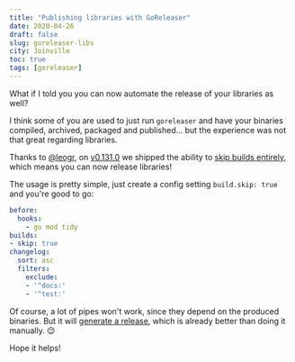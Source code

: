 ```yaml
---
title: "Publishing libraries with GoReleaser"
date: 2020-04-26
draft: false
slug: goreleaser-libs
city: Joinville
toc: true
tags: [goreleaser]
---
```


What if I told you you can now automate the release of your libraries as well?

<!--more-->

I think some of you are used to just run `goreleaser` and have your binaries compiled, archived, packaged and published... but the experience was not that great regarding libraries.

Thanks to [@leogr](https://github.com/leogr), on [v0.131.0](https://github.com/goreleaser/goreleaser/releases/tag/v0.131.0) we shipped the ability to [skip builds entirely](https://github.com/goreleaser/goreleaser/pull/1419), which means you can now release libraries!

The usage is pretty simple, just create a config setting `build.skip: true` and you're good to go:

```yaml
before:
  hooks:
    - go mod tidy
builds:
- skip: true
changelog:
  sort: asc
  filters:
    exclude:
    - '^docs:'
    - '^test:'
```

Of course, a lot of pipes won't work, since they depend on the produced binaries. But it will [generate a release](https://github.com/caarlos0/env/releases/tag/v6.2.2), which is already better than doing it manually. 😌

Hope it helps!
